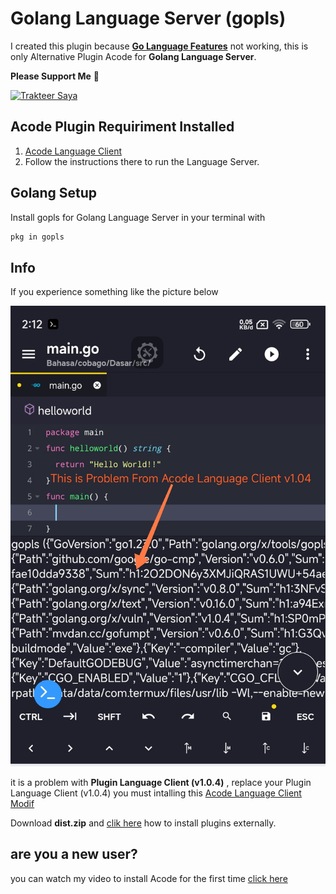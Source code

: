 # Golang Language Server (gopls)
  I created this plugin because [**Go Language Features**](https://acode.app/plugin/acode.go.client) not working, 
  this is only Alternative Plugin Acode for **Golang Language Server**.
  
  **Please Support Me** 🥺

  <a href="https://trakteer.id/qiubyzhukhi/tip" target="_blank"><img id="wse-buttons-preview" src="https://cdn.trakteer.id/images/embed/trbtn-red-1.png?date=18-11-2023" height="40" style="border:0px;height:40px;" alt="Trakteer Saya"></a>

## Acode Plugin Requiriment Installed
  1. [Acode Language Client](https://acode.app/plugin/acode.language.client) 
  2. Follow the instructions there to run the Language Server.

## Golang Setup
  Install gopls for Golang Language Server in your terminal with
  ```bash
  pkg in gopls
  ```

## Info
  If you experience something like the picture below
  
  ![Preview](https://raw.githubusercontent.com/QiubyZ/acode-golang-server/refs/heads/main/Screenshot_2024-11-09-02-12-26-321_com.foxdebug.acode-edit.jpg)
  
  it is a problem with **Plugin Language Client (v1.0.4)** , replace your Plugin Language Client (v1.0.4)
  you must intalling this [Acode Language Client Modif](https://github.com/QiubyZ/acode-language-client/releases/tag/v1)
  
  Download **dist.zip** and [clik here](https://acode-plugin-docs.vercel.app/docs/getting-started/intro#installing-acode-plugins) how to install plugins externally. 
  
## are you a new user?
  you can watch my video to install Acode for the first time 
  [click here](https://youtu.be/Rc-jvCWHG9E?si=TEoo4G2-4_cLm6EX)